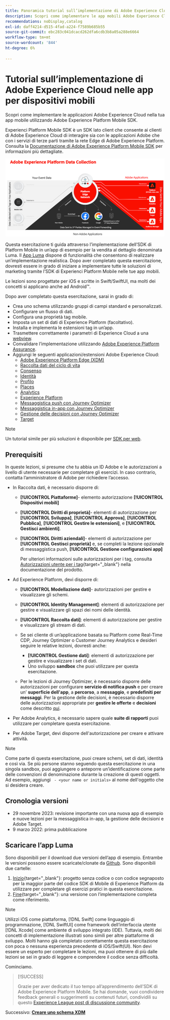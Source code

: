 ```yaml
---
title: Panoramica tutorial sull’implementazione di Adobe Experience Cloud nelle app per dispositivi mobili
description: Scopri come implementare le app mobili Adobe Experience Cloud. Questa esercitazione ti guida attraverso un’implementazione di applicazioni Experience Cloud in un’app Swift di esempio.
recommendations: noDisplay,catalog
exl-id: daff4214-d515-4fad-a224-f7589b685b55
source-git-commit: ebc283c041dcacd262dfa6cdb3b8a05a288e6664
workflow-type: tm+mt
source-wordcount: '844'
ht-degree: 6%

---
```


# Tutorial sull’implementazione di Adobe Experience Cloud nelle app per dispositivi mobili

Scopri come implementare le applicazioni Adobe Experience Cloud nella tua app mobile utilizzando Adobe Experience Platform Mobile SDK.

Experienci Platform Mobile SDK è un SDK lato client che consente ai clienti di Adobe Experience Cloud di interagire sia con le applicazioni Adobe che con i servizi di terze parti tramite la rete Edge di Adobe Experience Platform. Consulta la [Documentazione di Adobe Experience Platform Mobile SDK](https://developer.adobe.com/client-sdks/home/) per informazioni più dettagliate.

![Architettura](assets/architecture.png)


Questa esercitazione ti guida attraverso l’implementazione dell’SDK di Platform Mobile in un’app di esempio per la vendita al dettaglio denominata Luma. Il [App Luma](https://github.com/Adobe-Marketing-Cloud/Luma-iOS-Mobile-App) dispone di funzionalità che consentono di realizzare un’implementazione realistica. Dopo aver completato questa esercitazione, dovresti essere in grado di iniziare a implementare tutte le soluzioni di marketing tramite l’SDK di Experienci Platform Mobile nelle tue app mobili.

Le lezioni sono progettate per iOS e scritte in Swift/SwiftUI, ma molti dei concetti si applicano anche ad Android™.

Dopo aver completato questa esercitazione, sarai in grado di:

* Crea uno schema utilizzando gruppi di campi standard e personalizzati.
* Configurare un flusso di dati.
* Configura una proprietà tag mobile.
* Imposta un set di dati di Experience Platform (facoltativo).
* Installa e implementa le estensioni tag in un’app.
* Trasmettere correttamente i parametri di Experience Cloud a una [webview](web-views.md).
* Convalidare l’implementazione utilizzando [Adobe Experience Platform Assurance](assurance.md).
* Aggiungi le seguenti applicazioni/estensioni Adobe Experience Cloud:
   * [Adobe Experience Platform Edge (XDM)](events.md)
   * [Raccolta dati del ciclo di vita](lifecycle-data.md)
   * [Consenso](consent.md)
   * [Identità](identity.md)
   * [Profilo](profile.md)
   * [Places](places.md)
   * [Analytics](analytics.md)
   * [Experience Platform](platform.md)
   * [Messaggistica push con Journey Optimizer](journey-optimizer-push.md)
   * [Messaggistica in-app con Journey Optimizer](journey-optimizer-inapp.md)
   * [Gestione delle decisioni con Journey Optimizer](journey-optimizer-offers.md)
   * [Target](target.md)


>[!NOTE]
>
>Un tutorial simile per più soluzioni è disponibile per [SDK per web](../tutorial-web-sdk/overview.md).

## Prerequisiti

In queste lezioni, si presume che tu abbia un ID Adobe e le autorizzazioni a livello di utente necessarie per completare gli esercizi. In caso contrario, contatta l’amministratore di Adobe per richiedere l’accesso.

* In Raccolta dati, è necessario disporre di:
   * **[!UICONTROL Piattaforme]**- elemento autorizzazione **[!UICONTROL Dispositivi mobili]**
   * **[!UICONTROL Diritti di proprietà]**- elementi di autorizzazione per **[!UICONTROL Sviluppa]**, **[!UICONTROL Approva]**, **[!UICONTROL Pubblica]**, **[!UICONTROL Gestire le estensioni]**, e **[!UICONTROL Gestisci ambienti]**.
   * **[!UICONTROL Diritti aziendali]**- elementi di autorizzazione per **[!UICONTROL Gestisci proprietà]** e, se completi la lezione opzionale di messaggistica push, **[!UICONTROL Gestione configurazioni app]**

     Per ulteriori informazioni sulle autorizzazioni per i tag, consulta [Autorizzazioni utente per i tag](https://experienceleague.adobe.com/docs/experience-platform/tags/admin/user-permissions.html?lang=it){target="_blank"} nella documentazione del prodotto.
* Ad Experience Platform, devi disporre di:
   * **[!UICONTROL Modellazione dati]**- autorizzazioni per gestire e visualizzare gli schemi.
   * **[!UICONTROL Identity Management]**: elementi di autorizzazione per gestire e visualizzare gli spazi dei nomi delle identità.
   * **[!UICONTROL Raccolta dati]**: elementi di autorizzazione per gestire e visualizzare gli stream di dati.

   * Se sei cliente di un’applicazione basata su Platform come Real-Time CDP, Journey Optimizer o Customer Journey Analytics e desideri seguire le relative lezioni, dovresti anche:
      * **[!UICONTROL Gestione dati]**: elementi di autorizzazione per gestire e visualizzare i set di dati.
      * Uno sviluppo **sandbox** che puoi utilizzare per questa esercitazione.

   * Per le lezioni di Journey Optimizer, è necessario disporre delle autorizzazioni per configurare **servizio di notifica push** e per creare un’ **superficie dell&#39;app**, a **percorso**, a **messaggio**, e **predefiniti per messaggi**. Per la gestione delle decisioni, è necessario disporre delle autorizzazioni appropriate per **gestire le offerte** e **decisioni** come descritto [qui](https://experienceleague.adobe.com/docs/journey-optimizer/using/access-control/privacy/high-low-permissions.html?lang=en#decisions-permissions).

* Per Adobe Analytics, è necessario sapere quale **suite di rapporti** puoi utilizzare per completare questa esercitazione.

* Per Adobe Target, devi disporre dell&#39;autorizzazione per creare e attivare attività.


>[!NOTE]
>
>Come parte di questa esercitazione, puoi creare schemi, set di dati, identità e così via. Se più persone stanno seguendo questa esercitazione in una singola sandbox, puoi aggiungere o anteporre un’identificazione come parte delle convenzioni di denominazione durante la creazione di questi oggetti. Ad esempio, aggiungi ` - <your name or initials>` al nome dell&#39;oggetto che si desidera creare.

## Cronologia versioni

* 29 novembre 2023: revisione importante con una nuova app di esempio e nuove lezioni per la messaggistica in-app, la gestione delle decisioni e Adobe Target.
* 9 marzo 2022: prima pubblicazione

## Scaricare l’app Luma

Sono disponibili per il download due versioni dell’app di esempio. Entrambe le versioni possono essere scaricate/clonate da [Github](https://github.com/Adobe-Marketing-Cloud/Luma-iOS-Mobile-App). Sono disponibili due cartelle:


1. [Inizio](https://github.com/Adobe-Marketing-Cloud/Luma-iOS-Mobile-App){target="_blank"}: progetto senza codice o con codice segnaposto per la maggior parte del codice SDK di Mobile di Experience Platform da utilizzare per completare gli esercizi pratici in questa esercitazione.
1. [Fine](https://github.com/Adobe-Marketing-Cloud/Luma-iOS-Mobile-App){target="_blank"}: una versione con l’implementazione completa come riferimento.


>[!NOTE]
>
>Utilizzi iOS come piattaforma, [!DNL Swift] come linguaggio di programmazione, [!DNL SwiftUI] come framework dell’interfaccia utente [!DNL Xcode] come ambiente di sviluppo integrato (IDE). Tuttavia, molti dei concetti di implementazione illustrati sono simili per altre piattaforme di sviluppo. Molti hanno già completato correttamente questa esercitazione con poca o nessuna esperienza precedente di iOS/Swift(UI). Non devi essere un esperto per completare le lezioni, ma puoi ottenere di più dalle lezioni se sei in grado di leggere e comprendere il codice senza difficoltà.


Cominciamo.

>[!SUCCESS]
>
>Grazie per aver dedicato il tuo tempo all’apprendimento dell’SDK di Adobe Experience Platform Mobile. Se hai domande, vuoi condividere feedback generali o suggerimenti su contenuti futuri, condividili su questo [Experience League post di discussione community](https://experienceleaguecommunities.adobe.com/t5/adobe-experience-platform-data/tutorial-discussion-implement-adobe-experience-cloud-in-mobile/td-p/443796).

Successivo: **[Creare uno schema XDM](create-schema.md)**
